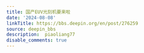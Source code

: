 ```yaml
---
title: 国产EUV光刻机要来啦
date: '2024-08-08'
linkTitle: https://bbs.deepin.org/en/post/276259
source: deepin_bbs
description:  piaoliang77 
disable_comments: true
---
```


